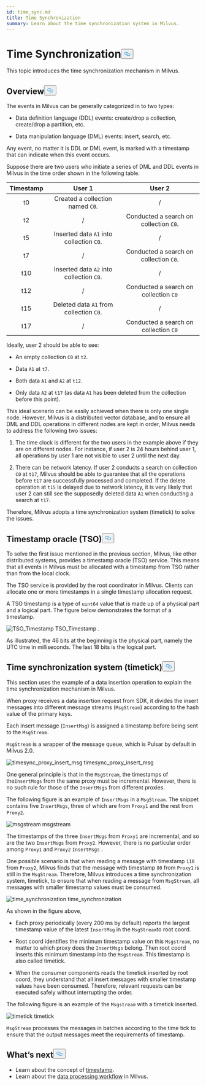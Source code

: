 ```yaml
---
id: time_sync.md
title: Time Synchronization
summary: Learn about the time synchronization system in Milvus.
---
```

<h1 id="Time-Synchronization" class="common-anchor-header">Time Synchronization<button data-href="#Time-Synchronization" class="anchor-icon" translate="no">
      <svg translate="no"
        aria-hidden="true"
        focusable="false"
        height="20"
        version="1.1"
        viewBox="0 0 16 16"
        width="16"
      >
        <path
          fill="#0092E4"
          fill-rule="evenodd"
          d="M4 9h1v1H4c-1.5 0-3-1.69-3-3.5S2.55 3 4 3h4c1.45 0 3 1.69 3 3.5 0 1.41-.91 2.72-2 3.25V8.59c.58-.45 1-1.27 1-2.09C10 5.22 8.98 4 8 4H4c-.98 0-2 1.22-2 2.5S3 9 4 9zm9-3h-1v1h1c1 0 2 1.22 2 2.5S13.98 12 13 12H9c-.98 0-2-1.22-2-2.5 0-.83.42-1.64 1-2.09V6.25c-1.09.53-2 1.84-2 3.25C6 11.31 7.55 13 9 13h4c1.45 0 3-1.69 3-3.5S14.5 6 13 6z"
        ></path>
      </svg>
    </button></h1><p>This topic introduces the time synchronization mechanism in Milvus.</p>
<h2 id="Overview" class="common-anchor-header">Overview<button data-href="#Overview" class="anchor-icon" translate="no">
      <svg translate="no"
        aria-hidden="true"
        focusable="false"
        height="20"
        version="1.1"
        viewBox="0 0 16 16"
        width="16"
      >
        <path
          fill="#0092E4"
          fill-rule="evenodd"
          d="M4 9h1v1H4c-1.5 0-3-1.69-3-3.5S2.55 3 4 3h4c1.45 0 3 1.69 3 3.5 0 1.41-.91 2.72-2 3.25V8.59c.58-.45 1-1.27 1-2.09C10 5.22 8.98 4 8 4H4c-.98 0-2 1.22-2 2.5S3 9 4 9zm9-3h-1v1h1c1 0 2 1.22 2 2.5S13.98 12 13 12H9c-.98 0-2-1.22-2-2.5 0-.83.42-1.64 1-2.09V6.25c-1.09.53-2 1.84-2 3.25C6 11.31 7.55 13 9 13h4c1.45 0 3-1.69 3-3.5S14.5 6 13 6z"
        ></path>
      </svg>
    </button></h2><p>The events in Milvus can be generally categorized in to two types:</p>
<ul>
<li><p>Data definition language (DDL) events: create/drop a collection, create/drop a partition, etc.</p></li>
<li><p>Data manipulation language (DML) events: insert, search, etc.</p></li>
</ul>
<p>Any event, no matter it is DDL or DML event, is marked with a timestamp that can indicate when this event occurs.</p>
<p>Suppose there are two users who initiate a series of DML and DDL events in Milvus in the time order shown in the following table.</p>
<table>
<thead>
<tr><th style="text-align:center">Timestamp</th><th style="text-align:center">User 1</th><th style="text-align:center">User 2</th></tr>
</thead>
<tbody>
<tr><td style="text-align:center">t0</td><td style="text-align:center">Created a collection named <code translate="no">C0</code>.</td><td style="text-align:center">/</td></tr>
<tr><td style="text-align:center">t2</td><td style="text-align:center">/</td><td style="text-align:center">Conducted a search on collection <code translate="no">C0</code>.</td></tr>
<tr><td style="text-align:center">t5</td><td style="text-align:center">Inserted data <code translate="no">A1</code> into collection <code translate="no">C0</code>.</td><td style="text-align:center">/</td></tr>
<tr><td style="text-align:center">t7</td><td style="text-align:center">/</td><td style="text-align:center">Conducted a search on collection <code translate="no">C0</code>.</td></tr>
<tr><td style="text-align:center">t10</td><td style="text-align:center">Inserted data <code translate="no">A2</code> into collection <code translate="no">C0</code>.</td><td style="text-align:center">/</td></tr>
<tr><td style="text-align:center">t12</td><td style="text-align:center">/</td><td style="text-align:center">Conducted a search on collection <code translate="no">C0</code></td></tr>
<tr><td style="text-align:center">t15</td><td style="text-align:center">Deleted data <code translate="no">A1</code> from collection <code translate="no">C0</code>.</td><td style="text-align:center">/</td></tr>
<tr><td style="text-align:center">t17</td><td style="text-align:center">/</td><td style="text-align:center">Conducted a search on collection <code translate="no">C0</code></td></tr>
</tbody>
</table>
<p>Ideally, user 2 should be able to see:</p>
<ul>
<li><p>An empty collection <code translate="no">C0</code> at <code translate="no">t2</code>.</p></li>
<li><p>Data <code translate="no">A1</code> at <code translate="no">t7</code>.</p></li>
<li><p>Both data <code translate="no">A1</code> and <code translate="no">A2</code> at <code translate="no">t12</code>.</p></li>
<li><p>Only data <code translate="no">A2</code> at <code translate="no">t17</code> (as data <code translate="no">A1</code> has been deleted from the collection before this point).</p></li>
</ul>
<p>This ideal scenario can be easily achieved when there is only one single node. However, Milvus is a distributed vector database, and to ensure all DML and DDL operations in different nodes are kept in order, Milvus needs to address the following two issues:</p>
<ol>
<li><p>The time clock is different for the two users in the example above if they are on different nodes. For instance, if user 2 is 24 hours behind user 1, all operations by user 1 are not visible to user 2 until the next day.</p></li>
<li><p>There can be network latency. If user 2 conducts a search on collection <code translate="no">C0</code> at <code translate="no">t17</code>, Milvus should be able to guarantee that all the operations before <code translate="no">t17</code> are successfully processed and completed. If the delete operation at <code translate="no">t15</code> is delayed due to network latency, it is very likely that user 2 can still see the supposedly deleted data <code translate="no">A1</code> when conducting a search at <code translate="no">t17</code>.</p></li>
</ol>
<p>Therefore, Milvus adopts a time synchronization system (timetick) to solve the issues.</p>
<h2 id="Timestamp-oracle-TSO" class="common-anchor-header">Timestamp oracle (TSO)<button data-href="#Timestamp-oracle-TSO" class="anchor-icon" translate="no">
      <svg translate="no"
        aria-hidden="true"
        focusable="false"
        height="20"
        version="1.1"
        viewBox="0 0 16 16"
        width="16"
      >
        <path
          fill="#0092E4"
          fill-rule="evenodd"
          d="M4 9h1v1H4c-1.5 0-3-1.69-3-3.5S2.55 3 4 3h4c1.45 0 3 1.69 3 3.5 0 1.41-.91 2.72-2 3.25V8.59c.58-.45 1-1.27 1-2.09C10 5.22 8.98 4 8 4H4c-.98 0-2 1.22-2 2.5S3 9 4 9zm9-3h-1v1h1c1 0 2 1.22 2 2.5S13.98 12 13 12H9c-.98 0-2-1.22-2-2.5 0-.83.42-1.64 1-2.09V6.25c-1.09.53-2 1.84-2 3.25C6 11.31 7.55 13 9 13h4c1.45 0 3-1.69 3-3.5S14.5 6 13 6z"
        ></path>
      </svg>
    </button></h2><p>To solve the first issue mentioned in the previous section, Milvus, like other distributed systems, provides a timestamp oracle (TSO) service. This means that all events in Milvus must be allocated with a timestamp from TSO rather than from the local clock.</p>
<p>The TSO service is provided by the root coordinator in Milvus. Clients can allocate one or more timestamps in a single timestamp allocation request.</p>
<p>A TSO timestamp is a type of <code translate="no">uint64</code> value that is made up of a physical part and a logical part. The figure below demonstrates the format of a timestamp.</p>
<p>
  <span class="img-wrapper">
    <img translate="no" src="/docs/v2.4.x/assets/TSO_Timestamp.png" alt="TSO_Timestamp" class="doc-image" id="tso_timestamp" />
    <span>TSO_Timestamp</span>
  </span>
.</p>
<p>As illustrated, the 46 bits at the beginning is the physical part, namely the UTC time in milliseconds. The last 18 bits is the logical part.</p>
<h2 id="Time-synchronization-system-timetick" class="common-anchor-header">Time synchronization system (timetick)<button data-href="#Time-synchronization-system-timetick" class="anchor-icon" translate="no">
      <svg translate="no"
        aria-hidden="true"
        focusable="false"
        height="20"
        version="1.1"
        viewBox="0 0 16 16"
        width="16"
      >
        <path
          fill="#0092E4"
          fill-rule="evenodd"
          d="M4 9h1v1H4c-1.5 0-3-1.69-3-3.5S2.55 3 4 3h4c1.45 0 3 1.69 3 3.5 0 1.41-.91 2.72-2 3.25V8.59c.58-.45 1-1.27 1-2.09C10 5.22 8.98 4 8 4H4c-.98 0-2 1.22-2 2.5S3 9 4 9zm9-3h-1v1h1c1 0 2 1.22 2 2.5S13.98 12 13 12H9c-.98 0-2-1.22-2-2.5 0-.83.42-1.64 1-2.09V6.25c-1.09.53-2 1.84-2 3.25C6 11.31 7.55 13 9 13h4c1.45 0 3-1.69 3-3.5S14.5 6 13 6z"
        ></path>
      </svg>
    </button></h2><p>This section uses the example of a data insertion operation to explain the time synchronization mechanism in Milvus.</p>
<p>When proxy receives a data insertion request from SDK, it divides the insert messages into  different message streams (<code translate="no">MsgStream</code>) according to the hash value of the primary keys.</p>
<p>Each insert message (<code translate="no">InsertMsg</code>) is assigned a timestamp before being sent to the <code translate="no">MsgStream</code>.</p>
<div class="alert note">
  <code translate="no">MsgStream</code> is a wrapper of the message queue, which is Pulsar by default in Milvus 2.0.
</div>
<p>
  <span class="img-wrapper">
    <img translate="no" src="/docs/v2.4.x/assets/timesync_proxy_insert_msg.png" alt="timesync_proxy_insert_msg" class="doc-image" id="timesync_proxy_insert_msg" />
    <span>timesync_proxy_insert_msg</span>
  </span>
</p>
<p>One general principle is that in the <code translate="no">MsgStream</code>, the timestamps of the<code translate="no">InsertMsgs</code> from the same proxy must be incremental. However, there is no such rule for those of the <code translate="no">InsertMsgs</code> from different proxies.</p>
<p>The following figure is an example of <code translate="no">InsertMsgs</code> in a <code translate="no">MsgStream</code>. The snippet contains five <code translate="no">InsertMsgs</code>, three of which are from <code translate="no">Proxy1</code> and the rest from <code translate="no">Proxy2</code>.</p>
<p>
  <span class="img-wrapper">
    <img translate="no" src="/docs/v2.4.x/assets/msgstream.png" alt="msgstream" class="doc-image" id="msgstream" />
    <span>msgstream</span>
  </span>
</p>
<p>The timestamps of the three <code translate="no">InsertMsgs</code> from <code translate="no">Proxy1</code> are incremental, and so are the two <code translate="no">InsertMsgs</code> from <code translate="no">Proxy2</code>. However, there is no particular order among <code translate="no">Proxy1</code> and <code translate="no">Proxy2</code> <code translate="no">InsertMsgs</code> .</p>
<p>One possible scenario is that when reading a message with timestamp <code translate="no">110</code> from <code translate="no">Proxy2</code>, Milvus finds that the message with timestamp <code translate="no">80</code> from <code translate="no">Proxy1</code> is still in the <code translate="no">MsgStream</code>. Therefore, Milvus introduces a time synchronization system, timetick, to ensure that when reading a message from <code translate="no">MsgStream</code>, all messages with smaller timestamp values must be consumed.</p>
<p>
  <span class="img-wrapper">
    <img translate="no" src="/docs/v2.4.x/assets/time_synchronization.png" alt="time_synchronization" class="doc-image" id="time_synchronization" />
    <span>time_synchronization</span>
  </span>
</p>
<p>As shown in the figure above,</p>
<ul>
<li><p>Each proxy periodically (every 200 ms by default) reports the largest timestamp value of the latest <code translate="no">InsertMsg</code> in the <code translate="no">MsgStream</code>to root coord.</p></li>
<li><p>Root coord identifies the minimum timestamp value on this <code translate="no">Msgstream</code>, no matter to which proxy does the <code translate="no">InsertMsgs</code> belong. Then root coord  inserts this minimum timestamp into the <code translate="no">Msgstream</code>. This timestamp is also called timetick.</p></li>
<li><p>When the consumer components reads the timetick inserted by root coord, they understand that all insert messages with smaller timestamp values have been consumed. Therefore, relevant requests can be executed safely without interrupting the order.</p></li>
</ul>
<p>The following figure is an example of the <code translate="no">Msgstream</code> with a timetick inserted.</p>
<p>
  <span class="img-wrapper">
    <img translate="no" src="/docs/v2.4.x/assets/timetick.png" alt="timetick" class="doc-image" id="timetick" />
    <span>timetick</span>
  </span>
</p>
<p><code translate="no">MsgStream</code> processes the messages in batches according to the time tick to ensure that the output messages meet the requirements of timestamp.</p>
<h2 id="Whats-next" class="common-anchor-header">What’s next<button data-href="#Whats-next" class="anchor-icon" translate="no">
      <svg translate="no"
        aria-hidden="true"
        focusable="false"
        height="20"
        version="1.1"
        viewBox="0 0 16 16"
        width="16"
      >
        <path
          fill="#0092E4"
          fill-rule="evenodd"
          d="M4 9h1v1H4c-1.5 0-3-1.69-3-3.5S2.55 3 4 3h4c1.45 0 3 1.69 3 3.5 0 1.41-.91 2.72-2 3.25V8.59c.58-.45 1-1.27 1-2.09C10 5.22 8.98 4 8 4H4c-.98 0-2 1.22-2 2.5S3 9 4 9zm9-3h-1v1h1c1 0 2 1.22 2 2.5S13.98 12 13 12H9c-.98 0-2-1.22-2-2.5 0-.83.42-1.64 1-2.09V6.25c-1.09.53-2 1.84-2 3.25C6 11.31 7.55 13 9 13h4c1.45 0 3-1.69 3-3.5S14.5 6 13 6z"
        ></path>
      </svg>
    </button></h2><ul>
<li>Learn about the concept of <a href="/docs/ko/timestamp.md">timestamp</a>.</li>
<li>Learn about the <a href="/docs/ko/data_processing.md">data processing workflow</a> in Milvus.</li>
</ul>
